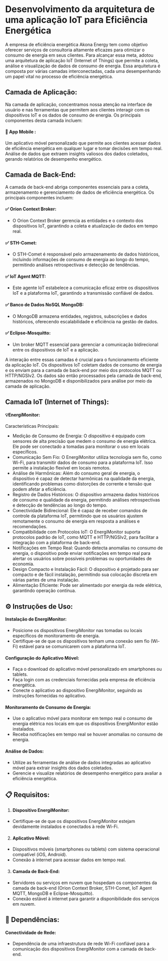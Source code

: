 #  Desenvolvimento da arquitetura de uma aplicação IoT para Eficiência Energética

A empresa de eficiência energética Akona Energy tem como objetivo oferecer serviços de consultoria altamente eficazes para otimizar o consumo de energia em seus clientes. Para alcançar essa meta, adotou uma arquitetura de aplicação IoT (Internet of Things) que permite a coleta, análise e visualização de dados de consumo de energia. Essa arquitetura é composta por várias camadas interconectadas, cada uma desempenhando um papel vital no processo de eficiência energética.



## Camada de Aplicação:

Na camada de aplicação, concentramos nossa atenção na interface de usuário e nas ferramentas que permitem aos clientes interagir com os dispositivos IoT e os dados de consumo de energia. Os principais componentes desta camada incluem:

#### 📱 App Mobile :
Um aplicativo móvel personalizado que permite aos clientes acessar dados de 	eficiência energética em qualquer lugar e tomar decisões em tempo real. Análise de dados que extraem insights valiosos dos dados coletados, gerando relatórios de desempenho energético.

## Camada de Back-End:
A camada de back-end abriga componentes essenciais para a coleta, armazenamento e gerenciamento de dados de eficiência energética. Os principais componentes incluem:

#### ✅ Orion Context Broker:

- O Orion Context Broker gerencia as entidades e o contexto dos dispositivos 	IoT, garantindo a coleta e atualização de dados em tempo real.

#### ✅ STH-Comet:

- O STH-Comet é responsável pelo armazenamento de dados históricos, incluindo 	informações de consumo de energia ao longo do tempo, permitindo análises 	retrospectivas e detecção de tendências. 

#### ✅ IoT Agent MQTT:

- Este agente IoT estabelece a comunicação eficaz entre os dispositivos IoT e a 	plataforma IoT, garantindo a transmissão confiável de dados.

#### ✅ Banco de Dados NoSQL MongoDB:
- O MongoDB armazena entidades, registros, subscrições e dados históricos, 	oferecendo escalabilidade e eficiência na gestão de dados.

#### ✅ Eclipse-Mosquitto:
- Um broker MQTT essencial para gerenciar a comunicação bidirecional entre os 	dispositivos de IoT e a aplicação.

A interação entre essas camadas é crucial para o funcionamento eficiente da aplicação IoT. Os dispositivos IoT coletam dados de consumo de energia e os enviam para a camada de back-end por meio dos protocolos MQTT ou HTTP/NGSIv2. Os dados são então processados pela camada de back-end, armazenados no MongoDB e disponibilizados para análise por meio da camada de aplicação.

## Camada IoT (Internet of Things):
#### 💡EnergiMonitor:
Características Principais:

- Medição de Consumo de Energia: O dispositivo é equipado com sensores de alta precisão que medem o consumo de energia elétrica. Ele pode ser conectado a tomadas para monitorar o uso em locais específicos.
- Comunicação Sem Fio: O EnergiMonitor utiliza tecnologia sem fio, como Wi-Fi, para transmitir dados de consumo para a plataforma IoT. Isso permite a instalação flexível em locais remotos.
- Análise de Harmônicas: Além do consumo geral de energia, o dispositivo é capaz de detectar harmônicas na qualidade da energia, identificando problemas como distorções de corrente e tensão que podem afetar a eficiência.
- Registro de Dados Históricos: O dispositivo armazena dados históricos de consumo e qualidade da energia, permitindo análises retrospectivas e detecção de tendências ao longo do tempo.
- Conectividade Bidirecional: Ele é capaz de receber comandos de controle da plataforma IoT, permitindo que os usuários ajustem remotamente o consumo de energia em resposta a análises e recomendações.
- Compatibilidade com Protocolos IoT: O EnergiMonitor suporta protocolos padrão de IoT, como MQTT e HTTP/NGSIv2, para facilitar a integração com a plataforma de back-end.
- Notificações em Tempo Real: Quando detecta anomalias no consumo de energia, o dispositivo pode enviar notificações em tempo real para alertar os usuários sobre possíveis problemas ou oportunidades de economia.
- Design Compacto e Instalação Fácil: O dispositivo é projetado para ser compacto e de fácil instalação, permitindo sua colocação discreta em várias partes de uma instalação.
- Alimentação Eficiente: Pode ser alimentado por energia da rede elétrica, garantindo operação contínua.




## ⚙️ Instruções de Uso:

#### Instalação de EnergiMonitor:

- Posicione os dispositivos EnergiMonitor nas tomadas ou locais específicos de monitoramento de energia.
- Certifique-se de que os dispositivos tenham uma conexão sem fio (Wi-Fi) estável para se comunicarem com a plataforma IoT.

#### Configuração do Aplicativo Móvel:

- Faça o download do aplicativo móvel personalizado em smartphones ou tablets.
- Faça login com as credenciais fornecidas pela empresa de eficiência energética.
- Conecte o aplicativo ao dispositivo EnergiMonitor, seguindo as instruções fornecidas no aplicativo.

#### Monitoramento de Consumo de Energia:

- Use o aplicativo móvel para monitorar em tempo real o consumo de energia elétrica nos locais em que os dispositivos EnergiMonitor estão instalados.
- Receba notificações em tempo real se houver anomalias no consumo de energia.

#### Análise de Dados:

- Utilize as ferramentas de análise de dados integradas ao aplicativo móvel para extrair insights dos dados coletados.
- Gerencie e visualize relatórios de desempenho energético para avaliar a eficiência energética.


## 📋 Requisitos:

1. #### Dispositivo EnergiMonitor:

- Certifique-se de que os dispositivos EnergiMonitor estejam devidamente instalados e conectados à rede Wi-Fi.

2. #### Aplicativo Móvel:

- Dispositivos móveis (smartphones ou tablets) com sistema operacional compatível (iOS, Android).
- Conexão à internet para acessar dados em tempo real.

3. #### Camada de Back-End:

- Servidores ou serviços em nuvem que hospedam os componentes da camada de back-end (Orion Context Broker, STH-Comet, IoT Agent MQTT, MongoDB e Eclipse-Mosquitto).
- Conexão estável à internet para garantir a disponibilidade dos serviços em nuvem.

## 🔗 Dependências:

#### Conectividade de Rede:
- Dependência de uma infraestrutura de rede Wi-Fi confiável para a comunicação dos dispositivos EnergiMonitor com a camada de back-end.

